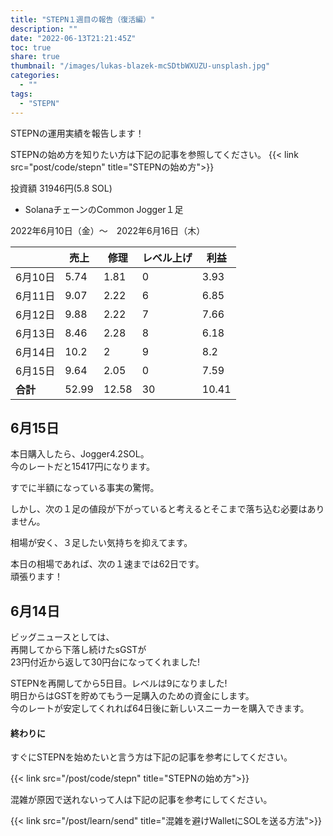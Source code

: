 ```yaml
---
title: "STEPN１週目の報告（復活編）"
description: ""
date: "2022-06-13T21:21:45Z"
toc: true
share: true
thumbnail: "/images/lukas-blazek-mcSDtbWXUZU-unsplash.jpg"
categories:
  - ""
tags:
  - "STEPN"
---
```


STEPNの運用実績を報告します！

<!--more-->

STEPNの始め方を知りたい方は下記の記事を参照してください。
{{< link src="post/code/stepn" title="STEPNの始め方">}}

投資額 31946円(5.8 SOL)

- SolanaチェーンのCommon Jogger１足

2022年6月10日（金）〜　2022年6月16日（木）

|  | 売上 | 修理 | レベル上げ | 利益 |
| --- | --- | --- | --- | --- |
| 6月10日 | 5.74 | 1.81 | 0 | 3.93 |
| 6月11日 | 9.07 | 2.22 | 6 | 6.85 |
| 6月12日 | 9.88 | 2.22 | 7 | 7.66 |
| 6月13日 | 8.46 | 2.28 | 8 | 6.18 |
| 6月14日 | 10.2 | 2 | 9 | 8.2 |
| 6月15日 | 9.64 | 2.05 | 0 | 7.59 |
| **合計** | 52.99 | 12.58 | 30 | 10.41 |

## 6月15日

本日購入したら、Jogger4.2SOL。  
今のレートだと15417円になります。　　

すでに半額になっている事実の驚愕。  

しかし、次の１足の値段が下がっていると考えるとそこまで落ち込む必要はありません。　　
  
相場が安く、３足したい気持ちを抑えてます。  

本日の相場であれば、次の１速までは62日です。  
頑張ります！
  
## 6月14日

ビッグニュースとしては、  
再開してから下落し続けたsGSTが  
23円付近から返して30円台になってくれました!  

STEPNを再開してから5日目。レベルは9になりました!    
明日からはGSTを貯めてもう一足購入のための資金にします。    
今のレートが安定してくれれば64日後に新しいスニーカーを購入できます。  

#### 終わりに

すぐにSTEPNを始めたいと言う方は下記の記事を参考にしてください。

{{< link src="/post/code/stepn" title="STEPNの始め方">}}

混雑が原因で送れないって人は下記の記事を参考にしてください。

{{< link src="/post/learn/send" title="混雑を避けWalletにSOLを送る方法">}}



  